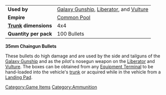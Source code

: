 |                                          |                                                                                                                   |
|------------------------------------------|-------------------------------------------------------------------------------------------------------------------|
| **Used by**                              | [Galaxy Gunship](Galaxy_Gunship "wikilink"), [Liberator](Liberator "wikilink"), and [Vulture](Vulture "wikilink") |
| **Empire**                               | [Common Pool](Common_Pool "wikilink")                                                                             |
| **[Trunk](Trunk "wikilink") dimensions** | 4x4                                                                                                               |
| **Quantity per pack**                    | 100 Bullets                                                                                                       |

**35mm Chaingun Bullets**

These bullets do high damage and are used by the side and tailguns of
the [Galaxy Gunship](Galaxy_Gunship "wikilink") and as the pilot's
nosegun weapon on the [Liberator](Liberator "wikilink") and
[Vulture](Vulture "wikilink"). The boxes can be obtained from any
[Equipment Terminal](Equipment_Terminal "wikilink") to be hand-loaded
into the vehicle's [trunk](trunk "wikilink") or acquired while in the
vehicle from a [Landing Pad](Landing_Pad "wikilink").

[Category:Game Items](Category:Game_Items "wikilink")
[Category:Ammunition](Category:Ammunition "wikilink")